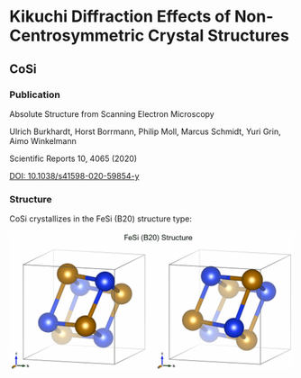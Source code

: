 # Kikuchi Diffraction Effects of Non-Centrosymmetric Crystal Structures

## CoSi 

### Publication

Absolute Structure from Scanning Electron Microscopy

Ulrich Burkhardt, Horst Borrmann, Philip Moll, Marcus Schmidt, Yuri Grin, Aimo Winkelmann 

Scientific Reports 10, 4065 (2020) 

[DOI: 10.1038/s41598-020-59854-y](https://doi.org/10.1038/s41598-020-59854-y)

### Structure

CoSi crystallizes in the FeSi (B20) structure type:

![FeSi B20 Structure Type](img/cosi/B20_FeSi_Structure.gif)


